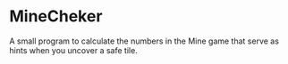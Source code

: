 # MineCheker
A small program to calculate the numbers in the Mine game that serve as hints when you uncover a safe tile.
